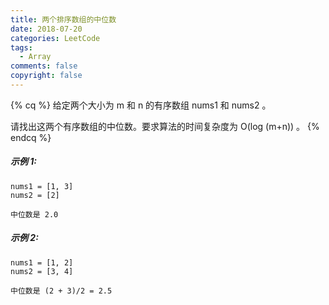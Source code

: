 ```yaml
---
title: 两个排序数组的中位数
date: 2018-07-20
categories: LeetCode
tags:
  - Array
comments: false
copyright: false
---
```

{% cq %}
给定两个大小为 m 和 n 的有序数组 nums1 和 nums2 。

请找出这两个有序数组的中位数。要求算法的时间复杂度为 O(log (m+n)) 。
{% endcq %}

##### 示例 1:
```
nums1 = [1, 3]
nums2 = [2]

中位数是 2.0
```
##### 示例 2:
```
nums1 = [1, 2]
nums2 = [3, 4]

中位数是 (2 + 3)/2 = 2.5
```